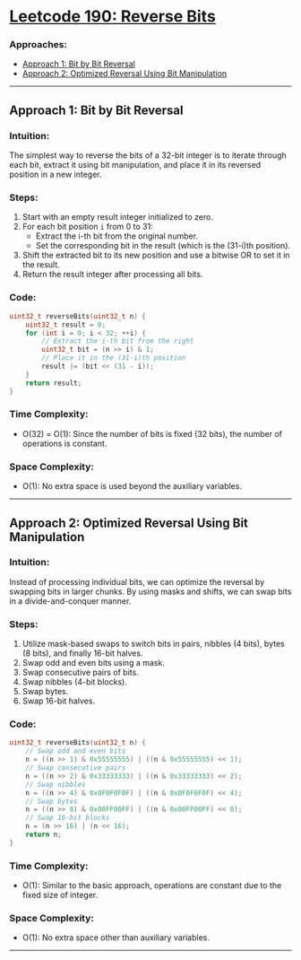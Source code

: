 # [Leetcode 190: Reverse Bits](https://leetcode.com/problems/reverse-bits/)

### Approaches:
- [Approach 1: Bit by Bit Reversal](#approach-1-bit-by-bit-reversal)
- [Approach 2: Optimized Reversal Using Bit Manipulation](#approach-2-optimized-reversal-using-bit-manipulation)

---

## Approach 1: Bit by Bit Reversal

### Intuition:
The simplest way to reverse the bits of a 32-bit integer is to iterate through each bit, extract it using bit manipulation, and place it in its reversed position in a new integer.

### Steps:
1. Start with an empty result integer initialized to zero.
2. For each bit position `i` from 0 to 31:
   - Extract the i-th bit from the original number.
   - Set the corresponding bit in the result (which is the (31-i)th position).
3. Shift the extracted bit to its new position and use a bitwise OR to set it in the result.
4. Return the result integer after processing all bits.

### Code:

```cpp
uint32_t reverseBits(uint32_t n) {
    uint32_t result = 0;
    for (int i = 0; i < 32; ++i) {
        // Extract the i-th bit from the right
        uint32_t bit = (n >> i) & 1;
        // Place it in the (31-i)th position
        result |= (bit << (31 - i));
    }
    return result;
}
```

### Time Complexity:
- O(32) = O(1): Since the number of bits is fixed (32 bits), the number of operations is constant.

### Space Complexity:
- O(1): No extra space is used beyond the auxiliary variables.

---

## Approach 2: Optimized Reversal Using Bit Manipulation

### Intuition:
Instead of processing individual bits, we can optimize the reversal by swapping bits in larger chunks. By using masks and shifts, we can swap bits in a divide-and-conquer manner.

### Steps:
1. Utilize mask-based swaps to switch bits in pairs, nibbles (4 bits), bytes (8 bits), and finally 16-bit halves.
2. Swap odd and even bits using a mask.
3. Swap consecutive pairs of bits.
4. Swap nibbles (4-bit blocks).
5. Swap bytes.
6. Swap 16-bit halves.

### Code:

```cpp
uint32_t reverseBits(uint32_t n) {
    // Swap odd and even bits
    n = ((n >> 1) & 0x55555555) | ((n & 0x55555555) << 1);
    // Swap consecutive pairs
    n = ((n >> 2) & 0x33333333) | ((n & 0x33333333) << 2);
    // Swap nibbles
    n = ((n >> 4) & 0x0F0F0F0F) | ((n & 0x0F0F0F0F) << 4);
    // Swap bytes
    n = ((n >> 8) & 0x00FF00FF) | ((n & 0x00FF00FF) << 8);
    // Swap 16-bit blocks
    n = (n >> 16) | (n << 16);
    return n;
}
```

### Time Complexity:
- O(1): Similar to the basic approach, operations are constant due to the fixed size of integer.

### Space Complexity:
- O(1): No extra space other than auxiliary variables.

---


